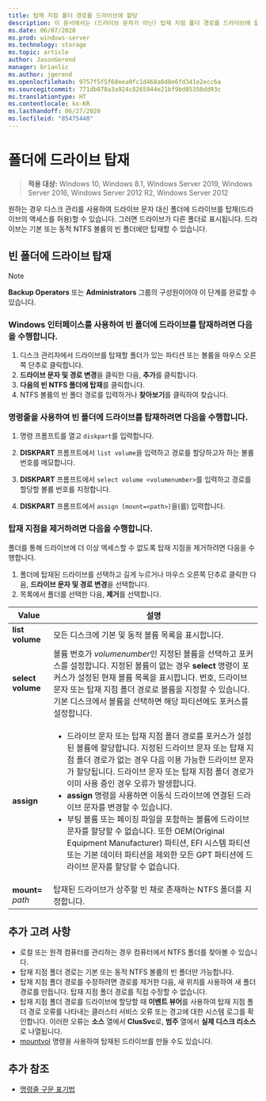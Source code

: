 ```yaml
---
title: 탑재 지점 폴더 경로를 드라이브에 할당
description: 이 문서에서는 (드라이브 문자가 아닌) 탑재 지점 폴더 경로를 드라이브에 할당하는 방법을 설명합니다.
ms.date: 06/07/2020
ms.prod: windows-server
ms.technology: storage
ms.topic: article
author: JasonGerend
manager: brianlic
ms.author: jgerend
ms.openlocfilehash: 9757f5f5f68eea0fc1d468a8d8e6fd341e2ecc6a
ms.sourcegitcommit: 771db070a3a924c8265944e21bf9bd85350dd93c
ms.translationtype: HT
ms.contentlocale: ko-KR
ms.lasthandoff: 06/27/2020
ms.locfileid: "85475440"
---
```

# <a name="mount-a-drive-in-a-folder"></a>폴더에 드라이브 탑재

> **적용 대상:** Windows 10, Windows 8.1, Windows Server 2019, Windows Server 2016, Windows Server 2012 R2, Windows Server 2012

원하는 경우 디스크 관리를 사용하여 드라이브 문자 대신 폴더에 드라이브를 탑재(드라이브의 액세스를 허용)할 수 있습니다. 그러면 드라이브가 다른 폴더로 표시됩니다. 드라이브는 기본 또는 동적 NTFS 볼륨의 빈 폴더에만 탑재할 수 있습니다.

## <a name="mounting-a-drive-in-an-empty-folder"></a>빈 폴더에 드라이브 탑재

> [!NOTE]
> **Backup Operators** 또는 **Administrators** 그룹의 구성원이어야 이 단계를 완료할 수 있습니다.

### <a name="to-mount-a-drive-in-an-empty-folder-by-using-the-windows-interface"></a>Windows 인터페이스를 사용하여 빈 폴더에 드라이브를 탑재하려면 다음을 수행합니다.

1.  디스크 관리자에서 드라이브를 탑재할 폴더가 있는 파티션 또는 볼륨을 마우스 오른쪽 단추로 클릭합니다.
2. **드라이브 문자 및 경로 변경**을 클릭한 다음, **추가**를 클릭합니다.
3. **다음의 빈 NTFS 폴더에 탑재**를 클릭합니다.
4. NTFS 볼륨의 빈 폴더 경로를 입력하거나 **찾아보기**를 클릭하여 찾습니다.

### <a name="to-mount-a-drive-in-an-empty-folder-using-a-command-line"></a>명령줄을 사용하여 빈 폴더에 드라이브를 탑재하려면 다음을 수행합니다.

1.  명령 프롬프트를 열고 `diskpart`를 입력합니다.

2.  **DISKPART** 프롬프트에서 `list volume`을 입력하고 경로를 할당하고자 하는 볼륨 번호를 메모합니다.

3.  **DISKPART** 프롬프트에서 `select volume <volumenumber>`를 입력하고 경로를 할당할 볼륨 번호를 지정합니다.

5.  **DISKPART** 프롬프트에서 `assign [mount=<path>]`을(를) 입력합니다.

### <a name="to-remove-a-mount-point"></a>탑재 지점을 제거하려면 다음을 수행합니다.

폴더를 통해 드라이브에 더 이상 액세스할 수 없도록 탑재 지점을 제거하려면 다음을 수행합니다.

1. 폴더에 탑재된 드라이브를 선택하고 길게 누르거나 마우스 오른쪽 단추로 클릭한 다음, **드라이브 문자 및 경로 변경**을 선택합니다.
2. 목록에서 폴더를 선택한 다음, **제거**를 선택합니다.

| Value | 설명 |
| --- | --- |
| **list volume** | 모든 디스크에 기본 및 동적 볼륨 목록을 표시합니다. |
| **select volume**        | 볼륨 번호가 <em>volumenumber</em>인 지정된 볼륨을 선택하고 포커스를 설정합니다. 지정된 볼륨이 없는 경우 **select** 명령이 포커스가 설정된 현재 볼륨 목록을 표시합니다. 번호, 드라이브 문자 또는 탑재 지점 폴더 경로로 볼륨을 지정할 수 있습니다. 기본 디스크에서 볼륨을 선택하면 해당 파티션에도 포커스를 설정합니다.|
| **assign** | <ul><li> 드라이브 문자 또는 탑재 지점 폴더 경로를 포커스가 설정된 볼륨에 할당합니다. 지정된 드라이브 문자 또는 탑재 지점 폴더 경로가 없는 경우 다음 이용 가능한 드라이브 문자가 할당됩니다. 드라이브 문자 또는 탑재 지점 폴더 경로가 이미 사용 중인 경우 오류가 발생합니다.</li>  <li>**assign** 명령을 사용하면 이동식 드라이브에 연결된 드라이브 문자를 변경할 수 있습니다.</li> <li> 부팅 볼륨 또는 페이징 파일을 포함하는 볼륨에 드라이브 문자를 할당할 수 없습니다. 또한 OEM(Original Equipment Manufacturer) 파티션, EFI 시스템 파티션 또는 기본 데이터 파티션을 제외한 모든 GPT 파티션에 드라이브 문자를 할당할 수 없습니다.</li></ul> |
| **mount=** <em>path</em> | 탑재된 드라이브가 상주할 빈 채로 존재하는 NTFS 폴더를 지정합니다.  |

## <a name="additional-considerations"></a>추가 고려 사항

-   로컬 또는 원격 컴퓨터를 관리하는 경우 컴퓨터에서 NTFS 폴더를 찾아볼 수 있습니다.
-   탑재 지점 폴더 경로는 기본 또는 동적 NTFS 볼륨의 빈 폴더만 가능합니다.
-   탑재 지점 폴더 경로를 수정하려면 경로를 제거한 다음, 새 위치를 사용하여 새 폴더 경로를 만듭니다. 탑재 지점 폴더 경로를 직접 수정할 수 없습니다.
-   탑재 지점 폴더 경로를 드라이브에 할당할 때 **이벤트 뷰어**를 사용하여 탑재 지점 폴더 경로 오류를 나타내는 클러스터 서비스 오류 또는 경고에 대한 시스템 로그를 확인합니다. 이러한 오류는 **소스** 열에서 **ClusSvc**로, **범주** 열에서 **실제 디스크 리소스**로 나열됩니다.
-   [mountvol](https://go.microsoft.com/fwlink/?linkid=64111) 명령을 사용하여 탑재된 드라이브를 만들 수도 있습니다.

## <a name="additional-references"></a>추가 참조
-   [명령줄 구문 표기법](https://technet.microsoft.com/library/cc742449(v=ws.11).aspx)
